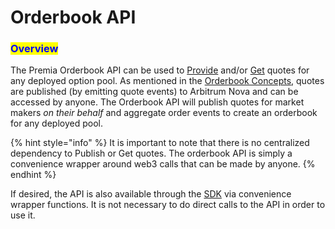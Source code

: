 # Orderbook API

### <mark style="color:blue;">Overview</mark>

The Premia Orderbook API can be used to  [Provide](publish-quote-s.md)  and/or [Get](get-quotes.md) quotes for any deployed option pool.  As mentioned in the [Orderbook Concepts](../../concepts/advanced-exchange-concepts/orderbook-and-request-for-quote-rfq.md), quotes are published (by emitting quote events) to Arbitrum Nova and can be accessed by anyone. The Orderbook API will publish quotes for market makers _on their behalf_ and aggregate order events to create an orderbook for any deployed pool.&#x20;

{% hint style="info" %}
It is important to note that there is no centralized dependency to Publish or Get quotes.  The orderbook API is simply a convenience wrapper around web3 calls that can be made by anyone.
{% endhint %}

If desired, the API is also available through the [SDK](broken-reference)  via convenience wrapper functions.  It is not necessary to do direct calls to the API in order to use it.&#x20;
